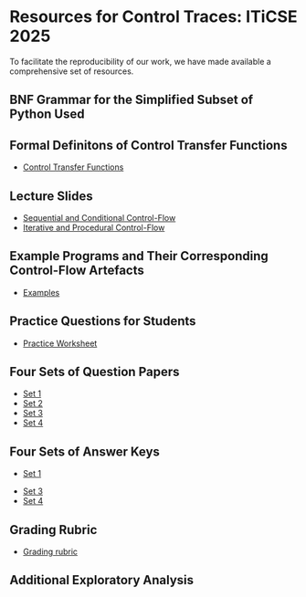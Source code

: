# Resources for Control Traces: ITiCSE 2025

To facilitate the reproducibility of our work, we have made
available a comprehensive set of resources. 

## BNF Grammar for the Simplified Subset of Python Used

## Formal Definitons of Control Transfer Functions

- [Control Transfer Functions](./control-transfer-functions/ctf.org)

## Lecture Slides

- [Sequential and Conditional Control-Flow](./lecture-slides/sequential-and-conditional.pdf)
- [Iterative and Procedural Control-Flow](./lecture-slides/iterative-and-procedural.pdf)

## Example Programs and Their Corresponding Control-Flow Artefacts

- [Examples](./examples/examples.pdf)

## Practice Questions for Students

- [Practice Worksheet](./practice-sheet/practice-programs.pdf)

## Four Sets of Question Papers

- [Set 1](./question-papers/set-1.pdf)
- [Set 2](./question-papers/set-2.pdf)
- [Set 3](./question-papers/set-3.pdf)
- [Set 4](./question-papers/set-4.pdf)

## Four Sets of Answer Keys

- [Set 1](./answer-keys/set-1.pdf)
<!-- - [Set 2](./answer-keys/set-2.pdf) -->
- [Set 3](./answer-keys/set-3.pdf)
- [Set 4](./answer-keys/set-4.pdf)

## Grading Rubric

- [Grading rubric](./grading-rubric/grading-rubric.pdf)

## Additional Exploratory Analysis
